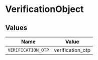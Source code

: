 # VerificationObject


## Values

| Name               | Value              |
| ------------------ | ------------------ |
| `VERIFICATION_OTP` | verification_otp   |